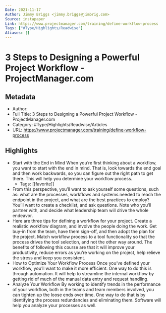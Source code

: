 ```yaml
---
Date: 2021-11-17
Author: Jimmy Briggs <jimmy.briggs@jimbrig.com>
Source: instapaper
Link: https://www.projectmanager.com/training/define-workflow-process
Tags: ["#Type/Highlights/Readwise"]
Aliases: []
---
```

# 3 Steps to Designing a Powerful Project Workflow - ProjectManager.com

## Metadata
- Author: 
- Full Title: 3 Steps to Designing a Powerful Project Workflow - ProjectManager.com
- Category: #Type/Highlights/Readwise/Articles
- URL: https://www.projectmanager.com/training/define-workflow-process

## Highlights
- Start with the End in Mind
  When you’re first thinking about a workflow, you want to start with the end in mind. That is, look towards the end goal and then work backwards, so you can figure out the right path to get there. This will help you determine your workflow process.
    - Tags: [[favorite]] 
- From this perspective, you’ll want to ask yourself some questions, such as: what are the processes, workflows and systems needed to reach the endpoint in the project, and what are the best practices to employ? You’ll want to create a checklist, and ask questions. Note who you’ll partner with, and decide what leadership team will drive the whole endeavor.
- Here are three tips for defining a workflow for your project.
  Create a realistic workflow diagram, and involve the people doing the work.
  Get buy-in from the team, have them sign-off, and then adopt the plan for the project.
  Match workflow process to a tool functionality so that the process drives the tool selection, and not the other way around.
  The benefits of following this course are that it will improve your productivity, reduce errors as you’re working on the project, help relieve the stress and keep you consistent.
- How to Optimize Your Workflow Process
  Once you’ve defined your workflow, you’ll want to make it more efficient. One way to do this is through automation. It will help to streamline the internal workflow by getting rid of much of the manual data entry and request handling.
- Analyze Your Workflow
  By working to identify trends in the performance of your workflow, both in the teams and team members involved, you can tighten up the loose ends over time. One way to do that is by identifying the process redundancies and eliminating them. Software will help you analyze your processes as well.
